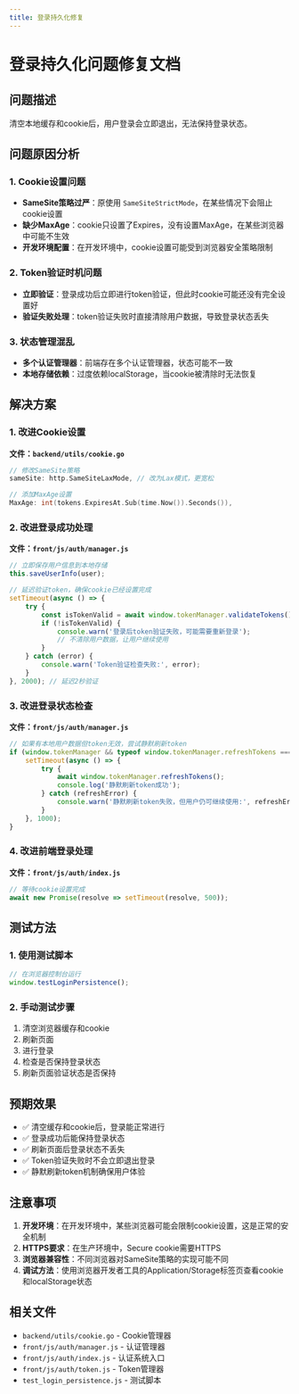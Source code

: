 ```yaml
---
title: 登录持久化修复
---
```


# 登录持久化问题修复文档

## 问题描述

清空本地缓存和cookie后，用户登录会立即退出，无法保持登录状态。

## 问题原因分析

### 1. Cookie设置问题
- **SameSite策略过严**：原使用 `SameSiteStrictMode`，在某些情况下会阻止cookie设置
- **缺少MaxAge**：cookie只设置了Expires，没有设置MaxAge，在某些浏览器中可能不生效
- **开发环境配置**：在开发环境中，cookie设置可能受到浏览器安全策略限制

### 2. Token验证时机问题
- **立即验证**：登录成功后立即进行token验证，但此时cookie可能还没有完全设置好
- **验证失败处理**：token验证失败时直接清除用户数据，导致登录状态丢失

### 3. 状态管理混乱
- **多个认证管理器**：前端存在多个认证管理器，状态可能不一致
- **本地存储依赖**：过度依赖localStorage，当cookie被清除时无法恢复

## 解决方案

### 1. 改进Cookie设置

**文件：`backend/utils/cookie.go`**

```go
// 修改SameSite策略
sameSite: http.SameSiteLaxMode, // 改为Lax模式，更宽松

// 添加MaxAge设置
MaxAge: int(tokens.ExpiresAt.Sub(time.Now()).Seconds()),
```

### 2. 改进登录成功处理

**文件：`front/js/auth/manager.js`**

```javascript
// 立即保存用户信息到本地存储
this.saveUserInfo(user);

// 延迟验证token，确保cookie已经设置完成
setTimeout(async () => {
    try {
        const isTokenValid = await window.tokenManager.validateTokens();
        if (!isTokenValid) {
            console.warn('登录后token验证失败，可能需要重新登录');
            // 不清除用户数据，让用户继续使用
        }
    } catch (error) {
        console.warn('Token验证检查失败:', error);
    }
}, 2000); // 延迟2秒验证
```

### 3. 改进登录状态检查

**文件：`front/js/auth/manager.js`**

```javascript
// 如果有本地用户数据但token无效，尝试静默刷新token
if (window.tokenManager && typeof window.tokenManager.refreshTokens === 'function') {
    setTimeout(async () => {
        try {
            await window.tokenManager.refreshTokens();
            console.log('静默刷新token成功');
        } catch (refreshError) {
            console.warn('静默刷新token失败，但用户仍可继续使用:', refreshError);
        }
    }, 1000);
}
```

### 4. 改进前端登录处理

**文件：`front/js/auth/index.js`**

```javascript
// 等待cookie设置完成
await new Promise(resolve => setTimeout(resolve, 500));
```

## 测试方法

### 1. 使用测试脚本

```javascript
// 在浏览器控制台运行
window.testLoginPersistence();
```

### 2. 手动测试步骤

1. 清空浏览器缓存和cookie
2. 刷新页面
3. 进行登录
4. 检查是否保持登录状态
5. 刷新页面验证状态是否保持

## 预期效果

- ✅ 清空缓存和cookie后，登录能正常进行
- ✅ 登录成功后能保持登录状态
- ✅ 刷新页面后登录状态不丢失
- ✅ Token验证失败时不会立即退出登录
- ✅ 静默刷新token机制确保用户体验

## 注意事项

1. **开发环境**：在开发环境中，某些浏览器可能会限制cookie设置，这是正常的安全机制
2. **HTTPS要求**：在生产环境中，Secure cookie需要HTTPS
3. **浏览器兼容性**：不同浏览器对SameSite策略的实现可能不同
4. **调试方法**：使用浏览器开发者工具的Application/Storage标签页查看cookie和localStorage状态

## 相关文件

- `backend/utils/cookie.go` - Cookie管理器
- `front/js/auth/manager.js` - 认证管理器
- `front/js/auth/index.js` - 认证系统入口
- `front/js/auth/token.js` - Token管理器
- `test_login_persistence.js` - 测试脚本 